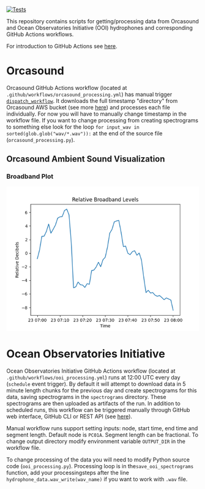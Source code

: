 [![Tests](https://github.com/orcasound/orca-action-workflow/actions/workflows/tests.yml/badge.svg)](https://github.com/orcasound/orca-action-workflow/actions/workflows/tests.yml)

This repository contains scripts for getting/processing data from Orcasound and Ocean Observatories Initiative (OOI) hydrophones and corresponding GitHub Actions workflows.

For introduction to GitHub Actions see [here](https://docs.github.com/en/actions/learn-github-actions/introduction-to-github-actions).

# Orcasound

Orcasound GitHub Actions workflow (located at `.github/workflows/orcasound_processing.yml`) has manual trigger [`dispatch_workflow`](https://docs.github.com/en/actions/managing-workflow-runs/manually-running-a-workflow). It downloads the full timestamp "directory" from Orcasound AWS bucket (see more [here](https://github.com/orcasound/orcadata/blob/master/access.md)) and processes each file individually. For now you will have to manually change timestamp in the workflow file. If you want to change processing from creating spectrograms to something else look for the loop `for input_wav in sorted(glob.glob("wav/*.wav")):` at the end of the source file (`orcasound_processing.py`).

## Orcasound Ambient Sound Visualization

### Broadband Plot
![](broadband.png)

# Ocean Observatories Initiative

Ocean Observatories Initiative GitHub Actions workflow (located at `.github/workflows/ooi_processing.yml`) runs at 12:00 UTC every day (`schedule` event trigger). By default it will attempt to download data in 5 minute length chunks for the previous day and create spectrograms for this data, saving spectrograms in the `spectrograms` directory. These spectrograms are then uploaded as artifacts of the run. In addition to scheduled runs, this workflow can be triggered manually through GitHub web interface, GitHub CLI or REST API (see [here](https://docs.github.com/en/actions/managing-workflow-runs/manually-running-a-workflow)).

Manual workflow runs support setting inputs: node, start time, end time and segment length. Default node is `PC01A`. Segment length can be fractional. To change output directory modify environment variable `OUTPUT_DIR` in the workflow file.

To change processing of the data you will need to modify Python source code (`ooi_processing.py`). Processing loop is in the`save_ooi_spectrograms` function, add your processingsteps after the line `hydrophone_data.wav_write(wav_name)` if you want to work with `.wav` file.
